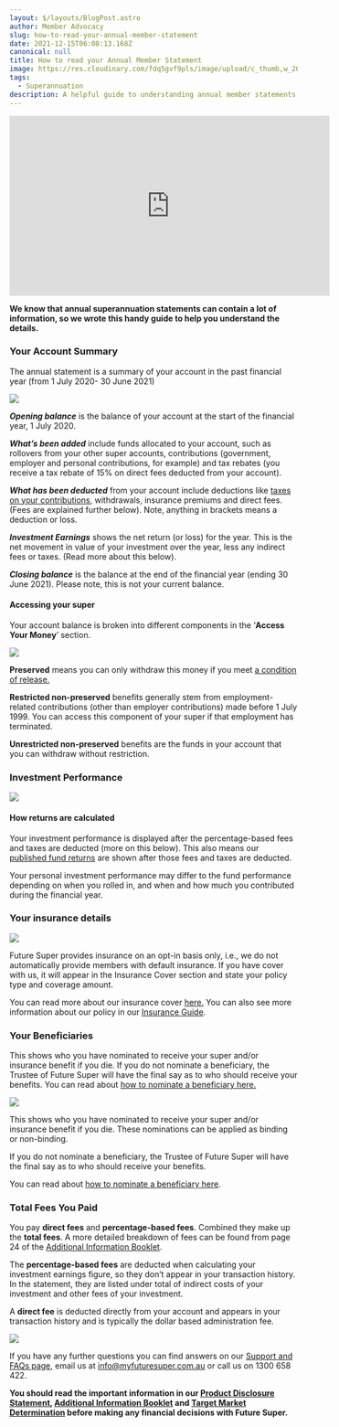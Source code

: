 ```yaml
---
layout: $/layouts/BlogPost.astro
author: Member Advocacy
slug: how-to-read-your-annual-member-statement
date: 2021-12-15T06:08:13.168Z
canonical: null
title: How to read your Annual Member Statement
image: https://res.cloudinary.com/fdq5gvf9pls/image/upload/c_thumb,w_200,g_face/v1639568291/Member%20Statement%20blog/FS_White_BlackBG_po6bgy.png
tags:
  - Superannuation
description: A helpful guide to understanding annual member statements.
---
```

<iframe width="560" height="315" src="https://www.youtube.com/embed/ycl6Vkksmww" title="YouTube video player" frameborder="0" allow="accelerometer; autoplay; clipboard-write; encrypted-media; gyroscope; picture-in-picture" allowfullscreen></iframe>

**We know that annual superannuation statements can contain a lot of information, so we wrote this handy guide to help you understand the details.** 



### **Your Account Summary**

The annual statement is a summary of your account in the past financial year (from 1 July 2020- 30 June 2021)

![](https://res.cloudinary.com/fdq5gvf9pls/image/upload/c_scale,w_660/v1639570682/Member%20Statement%20blog/Account_Summary_oodlea.png)

***Opening balance*** is the balance of your account at the start of the financial year, 1 July 2020.

***What’s been added*** include funds allocated to your account, such as rollovers from your other super accounts, contributions (government, employer and personal contributions, for example) and tax rebates (you receive a tax rebate of 15% on direct fees deducted from your account).

***What has been deducted*** from your account include deductions like [taxes on your contributions](https://www.futuresuper.com.au/faqs/why-is-tax-taken-from-my-account), withdrawals, insurance premiums and direct fees. (Fees are explained further below). Note, anything in brackets means a deduction or loss.

***Investment Earnings*** shows the net return (or loss) for the year. This is the net movement in value of your investment over the year, less any indirect fees or taxes. (Read more about this below).

***Closing balance*** is the balance at the end of the financial year (ending 30 June 2021). Please note, this is not your current balance.

#### Accessing your super

Your account balance is broken into different components in the ‘**Access Your Money**’ section.

![](https://res.cloudinary.com/fdq5gvf9pls/image/upload/v1639568997/Member%20Statement%20blog/Access_your_money_kfaho3.png)

**Preserved** means you can only withdraw this money if you meet [a condition of release.](https://www.futuresuper.com.au/faqs/what-is-a-condition-of-release/)‍

**Restricted non-preserved** benefits generally stem from employment-related contributions (other than employer contributions) made before 1 July 1999. You can access this component of your super if that employment has terminated.

**Unrestricted non-preserved** benefits are the funds in your account that you can withdraw without restriction.

### **Investment Performance**

![](https://res.cloudinary.com/fdq5gvf9pls/image/upload/v1639569122/Member%20Statement%20blog/Investment_performance_f0mvgx.png)

#### **How returns are calculated**

Your investment performance is displayed after the percentage-based fees and taxes are deducted (more on this below). This also means our [published fund returns](https://www.myfuturesuper.com.au/choosing/performanceandreturns) are shown after those fees and taxes are deducted.

Your personal investment performance may differ to the fund performance depending on when you rolled in, and when and how much you contributed during the financial year.

### Your insurance details

![](https://res.cloudinary.com/fdq5gvf9pls/image/upload/c_scale,w_660/v1639567989/Member%20Statement%20blog/Insurance_Information_vgk2ab.png)

Future Super provides insurance on an opt-in basis only, i.e., we do not automatically provide members with default insurance. If you have cover with us, it will appear in the Insurance Cover section and state your policy type and coverage amount.

You can read more about our insurance cover [here.](https://www.myfuturesuper.com.au/faqs/does-future-super-offer-insurance/) You can also see more information about our policy in our [Insurance Guide](https://content.myfuturesuper.com.au/forms-docs/FS_InsuranceGuide_05102021.pdf).

### Your Beneficiaries

This shows who you have nominated to receive your super and/or insurance benefit if you die. If you do not nominate a beneficiary, the Trustee of Future Super will have the final say as to who should receive your benefits. You can read about [how to nominate a beneficiary here.](https://futuresuper.groovehq.com/help/benefici)

![](https://res.cloudinary.com/fdq5gvf9pls/image/upload/c_scale,w_680/v1639567989/Member%20Statement%20blog/Beneficiary_Details_uqci1k.png)

This shows who you have nominated to receive your super and/or insurance benefit if you die. These nominations can be applied as binding or non-binding. 

If you do not nominate a beneficiary, the Trustee of Future Super will have the final say as to who should receive your benefits. 

You can read about [how to nominate a beneficiary here](https://www.myfuturesuper.com.au/faqs/how-do-i-nominate-a-beneficiary/).

### Total Fees You Paid

You pay **direct fees** and **percentage-based fees**. Combined they make up the **total fees**. A more detailed breakdown of fees can be found from page 24 of the [Additional Information Booklet](http://www.futuresuper.com.au/aib). 

The **percentage-based fees** are deducted when calculating your investment earnings figure, so they don’t appear in your transaction history. In the statement, they are listed under total of indirect costs of your investment and other fees of your investment.

A **direct fee** is deducted directly from your account and appears in your transaction history and is typically the dollar based administration fee.

![](https://res.cloudinary.com/fdq5gvf9pls/image/upload/v1639569513/Member%20Statement%20blog/Total_Fees_and_costs_rodhjx.png)



If you have any further questions you can find answers on our [Support and FAQs page](https://www.myfuturesuper.com.au/support-and-faqs/), email us at info@myfuturesuper.com.au or call us on 1300 658 422.

**You should read the important information in our [Product Disclosure Statement](https://www.myfuturesuper.com.au/pds), [Additional Information Booklet](https://www.myfuturesuper.com.au/aib) and [Target Market Determination](https://www.futuresuper.com.au/tmd) before making any financial decisions with Future Super.**